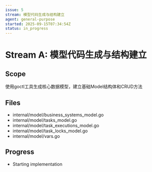 ```yaml
---
issue: 5
stream: 模型代码生成与结构建立
agent: general-purpose
started: 2025-09-15T07:34:54Z
status: in_progress
---
```


# Stream A: 模型代码生成与结构建立

## Scope
使用goctl工具生成核心数据模型，建立基础Model结构体和CRUD方法

## Files
- internal/model/business_systems_model.go
- internal/model/tasks_model.go
- internal/model/task_executions_model.go
- internal/model/task_locks_model.go
- internal/model/vars.go

## Progress
- Starting implementation